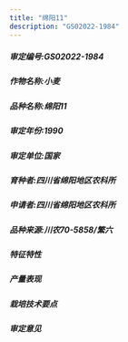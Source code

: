 ```yaml
---
title: "绵阳11"
description: "GS02022-1984"
---
```

##### 审定编号:GS02022-1984

##### 作物名称:小麦

##### 品种名称:绵阳11

##### 审定年份:1990

##### 审定单位:国家

##### 育种者:四川省绵阳地区农科所

##### 申请者:四川省绵阳地区农科所

##### 品种来源:川农70-5858/繁六

##### 特征特性


##### 产量表现


##### 栽培技术要点


##### 审定意见

